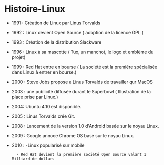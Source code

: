 # Histoire-Linux

- 1991 : Création de Linux par Linus Torvalds
- 1992 : Linux devient Open Source ( adoption de la licence GPL )
- 1993 : Création de la distribution Slackware
- 1996 : Linux à sa mascotte ( Tux, un manchot, le logo et emblème du projet)
- 1999 : Red Hat entre en bourse ( La société est la première spécialisée dans Linux à entrer en bourse.)
- 2000 : Steve Jobs propose a Linus Torvalds de travailler qur MacOS
- 2003 : une publicité diffusée durant le Superbowl ( Illustration de la place prise par Linux.)
- 2004: Ubuntu 4.10 est disponible. 
- 2005 : Linus Torvalds crée Git.
- 2008 : Lancement de la version 1.0 d'Android basée sur le noyau Linux.
- 2009 : Google annoce Chrome OS basé sur le noyau Linux. 
- 2010 : -Linux popularisé sur mobile 
        
        - Red Hat devient la première société Open Source valant 1 Milliard de dollars
